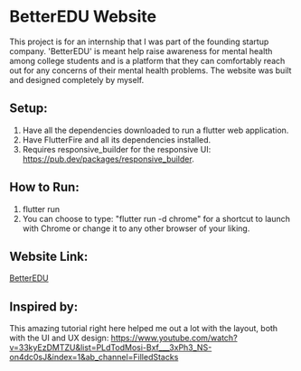 # BetterEDU Website

This project is for an internship that I was part of the founding startup company. 'BetterEDU' is meant help raise awareness for mental health among college students and is a platform that they can comfortably reach out for any concerns of their mental health problems. The website was built and designed completely by myself.

## Setup:

1. Have all the dependencies downloaded to run a flutter web application.
2. Have FlutterFire and all its dependencies installed.
3. Requires responsive_builder for the responsive UI: https://pub.dev/packages/responsive_builder.

## How to Run:
1. flutter run
2. You can choose to type: "flutter run -d chrome" for a shortcut to launch with Chrome or change it to any other browser of your liking.

## Website Link:
[BetterEDU](www.betteredu.app)

## Inspired by:
This amazing tutorial right here helped me out a lot with the layout, both with the UI and UX design:
https://www.youtube.com/watch?v=33kyEzDMTZU&list=PLdTodMosi-Bxf___3xPh3_NS-on4dc0sJ&index=1&ab_channel=FilledStacks
